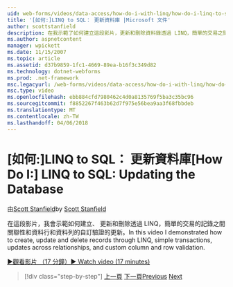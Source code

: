 ```yaml
---
uid: web-forms/videos/data-access/how-do-i-with-linq/how-do-i-linq-to-sql-updating-the-database
title: '[如何:]LINQ to SQL： 更新資料庫 |Microsoft 文件'
author: scottstanfield
description: 在我示範了如何建立這段影片，更新和刪除資料錄透過 LINQ，簡單的交易之間關聯性和自訂資料行的更新和...
ms.author: aspnetcontent
manager: wpickett
ms.date: 11/15/2007
ms.topic: article
ms.assetid: d37b9859-1fc1-4669-89ea-b16f3c349d82
ms.technology: dotnet-webforms
ms.prod: .net-framework
msc.legacyurl: /web-forms/videos/data-access/how-do-i-with-linq/how-do-i-linq-to-sql-updating-the-database
msc.type: video
ms.openlocfilehash: ebb884cfd7980462c4d0a8135769f5ba3c35bc96
ms.sourcegitcommit: f8852267f463b62d7f975e56bea9aa3f68fbbdeb
ms.translationtype: MT
ms.contentlocale: zh-TW
ms.lasthandoff: 04/06/2018
---
```

<a name="how-do-i-linq-to-sql-updating-the-database"></a><span data-ttu-id="5a8ea-103">[如何:]LINQ to SQL： 更新資料庫</span><span class="sxs-lookup"><span data-stu-id="5a8ea-103">[How Do I:] LINQ to SQL: Updating the Database</span></span>
====================
<span data-ttu-id="5a8ea-104">由[Scott Stanfield](https://github.com/scottstanfield)</span><span class="sxs-lookup"><span data-stu-id="5a8ea-104">by [Scott Stanfield](https://github.com/scottstanfield)</span></span>

<span data-ttu-id="5a8ea-105">在這段影片，我會示範如何建立、 更新和刪除透過 LINQ，簡單的交易的記錄之間關聯性和資料行和資料列的自訂驗證的更新。</span><span class="sxs-lookup"><span data-stu-id="5a8ea-105">In this video I demonstrated how to create, update and delete records through LINQ, simple transactions, updates across relationships, and custom column and row validation.</span></span>

[<span data-ttu-id="5a8ea-106">&#9654;觀看影片 （17 分鐘）</span><span class="sxs-lookup"><span data-stu-id="5a8ea-106">&#9654; Watch video (17 minutes)</span></span>](https://channel9.msdn.com/Blogs/ASP-NET-Site-Videos/how-do-i-linq-to-sql-updating-the-database)

> [!div class="step-by-step"]
> <span data-ttu-id="5a8ea-107">[上一頁](how-do-i-linq-to-sql-querying-the-database.md)
> [下一頁](how-do-i-linq-to-sql-linqdatasource.md)</span><span class="sxs-lookup"><span data-stu-id="5a8ea-107">[Previous](how-do-i-linq-to-sql-querying-the-database.md)
[Next](how-do-i-linq-to-sql-linqdatasource.md)</span></span>

